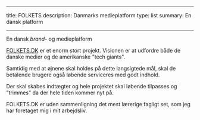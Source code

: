 


---

title: FOLKETS
description: Danmarks medieplatform
type: list
summary: En dansk platform

---

En dansk _brand-_ og medieplatform

[FOLKETS.DK](https://www.folkets.dk) er et enorm stort projekt. Visionen er at udfordre både de danske medier og de amerikanske "tech giants".

Samtidig med at øjnene skal holdes på dette langsigtede mål, skal de betalende brugere også løbende serviceres med godt indhold.

Der skal skabes indtægter og hele projektet skal løbende tilpasses og "trimmes" da der hele tiden kommer nyt på.

FOLKETS.DK er uden sammenligning det mest lærerige fagligt set, som jeg har foretaget mig i mit arbejdsliv.
